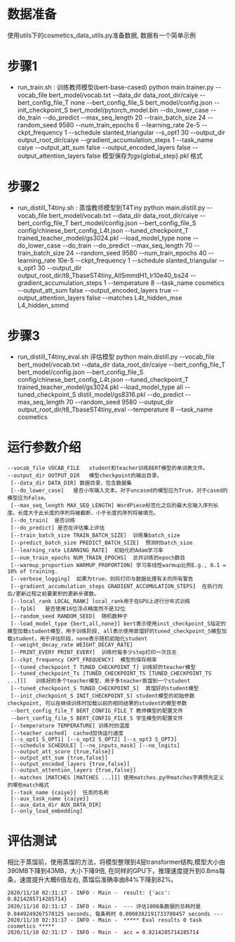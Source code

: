 # 数据准备
使用utils下的cosmetics_data_utils.py准备数据, 数据有一个简单示例

# 步骤1
* run_train.sh : 训练教师模型(bert-base-cased)
python main.trainer.py --vocab_file bert_model/vocab.txt --data_dir data_root_dir/caiye --bert_config_file_T none --bert_config_file_S bert_model/config.json --init_checkpoint_S bert_model/pytorch_model.bin --do_lower_case --do_train --do_predict --max_seq_length 20 --train_batch_size 24 --random_seed 9580 --num_train_epochs 6 --learning_rate 2e-5 --ckpt_frequency 1 --schedule slanted_triangular --s_opt1 30 --output_dir output_root_dir/caiye --gradient_accumulation_steps 1 --task_name caiye --output_att_sum false --output_encoded_layers false --output_attention_layers false
模型保存为gs{global_step}.pkl 格式

# 步骤2
* run_distill_T4tiny.sh : 蒸馏教师模型到T4Tiny
python main.distill.py --vocab_file bert_model/vocab.txt --data_dir data_root_dir/caiye --bert_config_file_T bert_model/config.json --bert_config_file_S config/chinese_bert_config_L4t.json --tuned_checkpoint_T trained_teacher_model/gs3024.pkl --load_model_type none --do_lower_case --do_train --do_predict --max_seq_length 70 --train_batch_size 24 --random_seed 9580 --num_train_epochs 40 --learning_rate 10e-5 --ckpt_frequency 1 --schedule slanted_triangular --s_opt1 30 --output_dir output_root_dir/t8_TbaseST4tiny_AllSmmdH1_lr10e40_bs24 --gradient_accumulation_steps 1 --temperature 8 --task_name cosmetics --output_att_sum false --output_encoded_layers true --output_attention_layers false --matches L4t_hidden_mse L4_hidden_smmd

# 步骤3
* run_distill_T4tiny_eval.sh
评估模型  python main.distill.py  --vocab_file bert_model/vocab.txt --data_dir data_root_dir/caiye --bert_config_file_T bert_model/config.json --bert_config_file_S config/chinese_bert_config_L4t.json --tuned_checkpoint_T trained_teacher_model/gs3024.pkl --load_model_type all --tuned_checkpoint_S distil_model/gs8316.pkl  --do_predict --max_seq_length 70  --random_seed 9580 --output_dir output_root_dir/t8_TbaseST4tiny_eval  --temperature 8 --task_name cosmetics

# 运行参数介绍
```
--vocab_file VOCAB_FILE   student和teacher训练BERT模型的单词表文件。
--output_dir OUTPUT_DIR   模型checkpoint的输出目录。
 [--data_dir DATA_DIR] 数据目录，包含数据集
 [--do_lower_case]   是否小写输入文本。对于uncased的模型应为True，对于cased的模型应为False。
 [--max_seq_length MAX_SEQ_LENGTH] WordPiece标签化之后的最大总输入序列长度。长度大于此长度的序列将被截断，小于长度的序列将被填充。
 [--do_train]  是否训练
 [--do_predict] 是否在评估集上评估
 [--train_batch_size TRAIN_BATCH_SIZE]  训练集batch_size
 [--predict_batch_size PREDICT_BATCH_SIZE]  预测时batch_size
 [--learning_rate LEARNING_RATE]  初始化的Adam学习率
 [--num_train_epochs NUM_TRAIN_EPOCHS]  总共训练的epoch数目
 [--warmup_proportion WARMUP_PROPORTION] 学习率线性warmup比例E.g., 0.1 = 10% of training.
 [--verbose_logging]  如果为true，则将打印与数据处理有关的所有警告
 [--gradient_accumulation_steps GRADIENT_ACCUMULATION_STEPS]  在执行向后/更新过程之前要累积的更新步骤数。
 [--local_rank LOCAL_RANK] local_rank用于在GPU上进行分布式训练
 [--fp16]   是否使用16位浮点精度而不是32位
 [--random_seed RANDOM_SEED]  随机数种子
 [--load_model_type {bert,all,none}] bert表示使用init_checkpoint_S指定的模型加载student模型，用于训练阶段, all表示使用蒸馏好的tuned_checkpoint_S模型加载student，用于评估阶段，none表示随机初始化student
 [--weight_decay_rate WEIGHT_DECAY_RATE] 
 [--PRINT_EVERY PRINT_EVERY]  训练时每多少step打印一次日志
 [--ckpt_frequency CKPT_FREQUENCY]  模型的保存频率
 [--tuned_checkpoint_T TUNED_CHECKPOINT_T] 训练好的teacher模型
 [--tuned_checkpoint_Ts [TUNED_CHECKPOINT_TS [TUNED_CHECKPOINT_TS ...]]]   训练好的多个teacher模型，用于多teacher蒸馏到一个student
 [--tuned_checkpoint_S TUNED_CHECKPOINT_S]  蒸馏好的student模型
 [--init_checkpoint_S INIT_CHECKPOINT_S] student模型的初始参数checkpoint, 可以在继续训练时加载以前的相同结果的student的模型参数
 --bert_config_file_T BERT_CONFIG_FILE_T 教师模型的配置文件
 --bert_config_file_S BERT_CONFIG_FILE_S 学生模型的配置文件
 [--temperature TEMPERATURE] 训练时的温度
 [--teacher_cached]  cached加快运行速度
 [--s_opt1 S_OPT1] [--s_opt2 S_OPT2] [--s_opt3 S_OPT3]
 [--schedule SCHEDULE] [--no_inputs_mask] [--no_logits]
 [--output_att_score {true,false}]
 [--output_att_sum {true,false}]
 [--output_encoded_layers {true,false}]
 [--output_attention_layers {true,false}]
 [--matches [MATCHES [MATCHES ...]]] 使用matches.py中matches字典预先定义的哪些match格式
 [--task_name {caiye}]  任务的名称
 [--aux_task_name {caiye}]
 [--aux_data_dir AUX_DATA_DIR] 
 [--only_load_embedding]
```

# 评估测试
相比于蒸馏前，使用蒸馏的方法，将模型整理到4层transformer结构,模型大小由390MB下降到43MB，大小下降9倍, 在同样的GPU下，推理速度提升到0.8ms每条，速度提升大概6倍左右, 蒸馏后准确率由84%下降到82%。
```buildoutcfg
2020/11/10 02:31:17 - INFO - Main -  result: {'acc': 0.8214285714285714}
2020/11/10 02:31:17 - INFO - Main -  --- 评估1008条数据的总耗时是 0.8449249267578125 seconds, 每条耗时 0.0008382191733708457 seconds ---
2020/11/10 02:31:17 - INFO - Main -  ***** Eval results 0 task cosmetics *****
2020/11/10 02:31:17 - INFO - Main -  acc = 0.8214285714285714
```